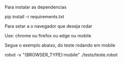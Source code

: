 Para instalar as dependencias

pip install -r requirements.txt

Para setar a o navegador que deseja rodar

Use: chrome ou firefox ou edge ou mobile

Segue o exemplo abaixo, do teste rodando em mobile

robot -v "{BROWSER_TYPE}:mobile" ./tests/teste.robot